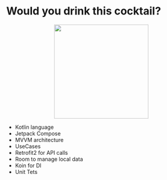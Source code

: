 # Would you drink this cocktail?


<p align="center">
<img src="https://github.com/rodrigonovoas/would-you-drink-this-cocktail/assets/49367885/fb88da6e-5f3c-4ed5-a053-c2bd22af2052" width="250">
</p>

- Kotlin language
- Jetpack Compose
- MVVM architecture
- UseCases
- Retrofit2 for API calls
- Room to manage local data
- Koin for DI
- Unit Tets
